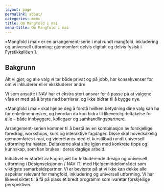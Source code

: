 ```yaml
---
layout: page
permalink: about/
categories: menu
title: Om Mangfold i mai
menu-title: Om Mangfold i mai
---
```

«Mangfold i mai» er en arrangement-serie i mai rundt mangfold, inkludering og universell utforming; gjennomført delvis digitalt og delvis fysisk i Fyrstikkalléen 1.

## Bakgrunn
Alt vi gjør, og alle valg vi tar både privat og på jobb, har konsekvenser for om vi inkluderer eller ekskluderer andre.

Vi som ansatte i NAV har et ekstra stort ansvar for å passe på at valgene våre er med på å bryte ned barrierer, og ikke bidrar til å bygge nye.

«Mangfold i mai» skal hjelpe deg å forstå hvilken betydning dine valg kan ha for enkeltmennesker, og hvordan du kan bidra til likeverdig deltakelse for alle – både innbyggere, kollegaer og samhandlingspartnere.

Arrangement-serien kommer til å bestå av en kombinasjon av forskjellige foredrag, workshops, kurs og interaktive fagdager. Disse skal hovedsakelig gjennomføres i mai, og videreføres med et kurstilbud rundt universell utforming fra høsten. Deltakerne skal sitte igjen med konkrete tipps og kunnskap, som kan brukes i deres daglige arbeid.

Initiativet er startet av Fagmiljøet for Inkluderende design og universell utforming i Designseksjonen / NAV IT, med Hjelpemiddelområdet som viktigste samarbeidspartner. Vi er bevisste på at vi ikke kan dekke alle aspekter relevant for mangfold, inkludering og universell utforming. Vi har likevel siktet til å få på plass et bredt programm som ivaretar forskjellige perspektiver.
